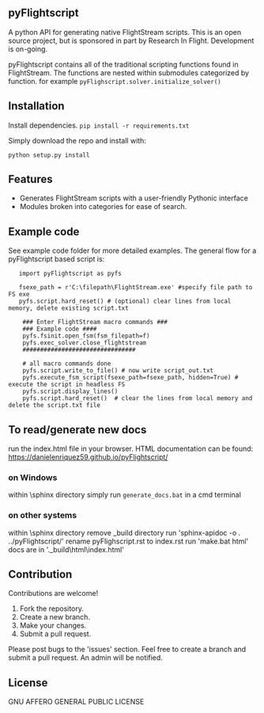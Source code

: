## pyFlightscript

A python API for generating native FlightStream scripts.
This is an open source project, but is sponsored in part by Research In Flight. Development is on-going.

pyFlightscript contains all of the traditional scripting functions found in FlightStream. The functions are nested within
submodules categorized by function. for example `pyFlighscript.solver.initialize_solver() `

## Installation

Install dependencies. 
`pip install -r requirements.txt`

Simply download the repo and install with:

`python setup.py install`

## Features

- Generates FlightStream scripts with a user-friendly Pythonic interface
- Modules broken into categories for ease of search.

## Example code

See example code folder for more detailed examples.
The general flow for a pyFlightscript based script is:

```
   import pyFlightscript as pyfs

   fsexe_path = r'C:\filepath\FlightStream.exe' #specify file path to FS exe
   pyfs.script.hard_reset() # (optional) clear lines from local memory, delete existing script.txt

    ### Enter FlightStream macro commands ###
    ### Example code ####
    pyfs.fsinit.open_fsm(fsm_filepath=f)
    pyfs.exec_solver.close_flightstream
    ################################

    # all macro commands done
    pyfs.script.write_to_file() # now write script_out.txt
    pyfs.execute_fsm_script(fsexe_path=fsexe_path, hidden=True) # execute the script in headless FS
    pyfs.script.display_lines()
    pyfs.script.hard_reset()  # clear the lines from local memory and delete the script.txt file

```

## To read/generate new docs

run the index.html file in your browser.
HTML documentation can be found: https://danielenriquez59.github.io/pyFlightscript/

### on Windows

within \sphinx directory
simply run `generate_docs.bat` in a cmd terminal

### on other systems

within \sphinx directory
remove \_build directory
run 'sphinx-apidoc -o . ../pyFlightscript/'
rename pyFlighscript.rst to index.rst
run 'make.bat html'
docs are in '.\_build\html\index.html'

## Contribution

Contributions are welcome!

1. Fork the repository.
2. Create a new branch.
3. Make your changes.
4. Submit a pull request.

Please post bugs to the 'issues' section. Feel free to create a branch and submit a pull request. An admin will be notified.

## License

GNU AFFERO GENERAL PUBLIC LICENSE
